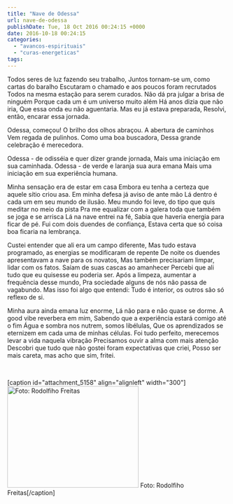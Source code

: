 ```yaml
---
title: "Nave de Odessa"
url: nave-de-odessa
publishDate: Tue, 18 Oct 2016 00:24:15 +0000
date: 2016-10-18 00:24:15
categories: 
  - "avancos-espirituais"
  - "curas-energeticas"
tags: 
---
```

Todos seres de luz fazendo seu trabalho,
Juntos tornam-se um, como cartas do baralho
Escutaram o chamado e aos poucos foram recrutados
Todos na mesma estação para serem curados.
Não dá pra julgar a brisa de ninguém
Porque cada um é um universo muito além
Há anos dizia que não iria,
Que essa onda eu não aguentaria.
Mas eu já estava preparada,
Resolvi, então, encarar essa jornada.

<!--more-->

Odessa, começou!
O brilho dos olhos abraçou.
A abertura de caminhos
Vem regada de pulinhos.
Como uma boa buscadora,
Dessa grande celebração é merecedora.

Odessa - de odisséia e quer dizer grande jornada,
Mais uma iniciação em sua caminhada.
Odessa - de verde e laranja sua aura emana
Mais uma iniciação em sua experiência humana.

Minha sensação era de estar em casa
Embora eu tenha a certeza que aquele sítio criou asa.
Em minha defesa já aviso de ante mão
Lá dentro é cada um em seu mundo de ilusão.
Meu mundo foi leve, do tipo que quis meditar no meio da pista
Pra me equalizar com a galera toda que também se joga e se arrisca
Lá na nave entrei na fé,
Sabia que haveria energia para ficar de pé.
Fui com dois duendes de confiança,
Estava certa que só coisa boa ficaria na lembrança.

Custei entender que ali era um campo diferente,
Mas tudo estava programado, as energias se modificaram de repente
De noite os duendes apresentavam a nave para os novatos,
Mas também precisariam limpar, lidar com os fatos.
Saíam de suas cascas ao amanhecer
Percebi que ali tudo que eu quisesse eu poderia ser.
Após a limpeza, aumentar a frequência desse mundo,
Pra sociedade alguns de nós não passa de vagabundo.
Mas isso foi algo que entendi:
Tudo é interior, os outros são só reflexo de si.

Minha aura ainda emana luz enorme,
Lá não para e não quase se dorme.
A good vibe reverbera em mim,
Sabendo que a experiência estará comigo até o fim
Água e sombra nos nutrem, somos libélulas,
Que os aprendizados se eternizem em cada uma de minhas células.
Foi tudo perfeito, merecemos levar a vida naquela vibração
Precisamos ouvir a alma com mais atenção
Descobri que tudo que não gostei foram expectativas que criei,
Posso ser mais careta, mas acho que sim, fritei.

&nbsp;

[caption id="attachment_5158" align="alignleft" width="300"]<img class="size-medium wp-image-5158" src="http://www.gabi.blog.br/wp-content/uploads/2016/10/IMG_2642-300x232.jpg" alt="Foto: Rodolfiho Freitas" width="300" height="232" /> Foto: Rodolfiho Freitas[/caption]

&nbsp;

&nbsp;
